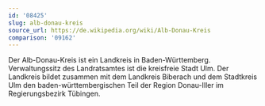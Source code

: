 ```yaml
---
id: '08425'
slug: alb-donau-kreis
source_url: https://de.wikipedia.org/wiki/Alb-Donau-Kreis
comparison: '09162'
---
```


Der Alb-Donau-Kreis ist ein Landkreis in Baden-Württemberg. Verwaltungssitz des Landratsamtes ist die kreisfreie Stadt Ulm. Der Landkreis bildet zusammen mit dem Landkreis Biberach und dem Stadtkreis Ulm den baden-württembergischen Teil der Region Donau-Iller im Regierungsbezirk Tübingen.
